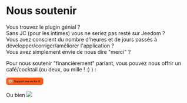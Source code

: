 # Nous soutenir

Vous trouvez le plugin génial ?  
Sans JC (pour les intimes) vous ne seriez pas resté sur Jeedom ?  
Vous avez conscient du nombre d'heures et de jours passés à développer/corriger/améliorer l'application ?  
Vous avez simplement envie de nous dire "merci" ?  
  
Pour nous soutenir "financièrement" parlant, vous pouvez nous offrir un café/cocktail (ou deux, ou mille ! :) ) :  

<a href="https://ko-fi.com/tomitomas" target="_blank"><img src="../img/support.png" width='20%' zoom="false"/></a>

Ou bien
<a href="https://www.paypal.me/JeedomConnect" target="_blank"><img src="https://raw.githubusercontent.com/stefan-niedermann/paypal-donate-button/master/paypal-donate-button.png" width='20%' zoom="false"/></a>
